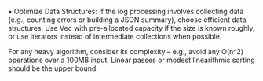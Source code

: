 •	Optimize Data Structures: If the log processing involves collecting data (e.g., counting errors or building a JSON summary), choose efficient data structures. Use Vec with pre-allocated capacity if the size is known roughly, or use iterators instead of intermediate collections when possible. 

For any heavy algorithm, consider its complexity – e.g., avoid any O(n^2) operations over a 100MB input. Linear passes or modest linearithmic sorting should be the upper bound.